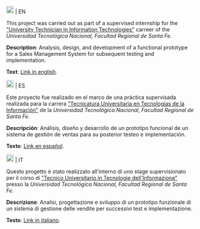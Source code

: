 

<img src="https://wprock.fr/ezoimgfmt/assets.wprock.fr/emoji/joypixels/512/1f1ec-1f1e7.png?ezimgfmt=rs:140x140/rscb25/ngcb25/notWebP" alt="R" width="20" height="20"/> | EN
<p></p>
This project was carried out as part of a supervised internship for the <a href="https://www.frsf.utn.edu.ar/tuti">"University Technician in Information Technologies"</a> 
carreer of the <i>Universidad Tecnológica Nacional, Facultad Regional de Santa Fe</i>.
<p></p>
<p><b>Description</b>: Analysis, design, and development of a functional prototype for a Sales Management System for subsequent testing and implementation.</p>
<p><b>Text</b>: <a href="https://github.com/sofifregona/sales_manager/blob/master/desc_EN.md">Link in english</a>.</p>

<img src="https://wprock.fr/ezoimgfmt/assets.wprock.fr/emoji/joypixels/512/1f1ea-1f1f8.png?ezimgfmt=ng%3Awebp%2Fngcb25%2Frs%3Adevice%2Frscb25-1" alt="R" width="20" height="20"/> | ES
<p></p>
Este proyecto fue realizado en el marco de una práctica supervisada realizada para la carrera <a href="https://www.frsf.utn.edu.ar/tuti">"Tecnicatura Universitaria en Tecnologías 
  de la Información"</a> de la <i>Universidad Tecnológica Nacional, Facultad Regional de Santa Fe</i>.
<p></p>
<p><b>Descripción</b>: Análisis, diseño y desarrollo de un prototipo funcional de un sistema de gestión de ventas para su posterior testeo e implementación.</p>
<p><b>Texto</b>: <a href="https://github.com/sofifregona/sales_manager/blob/master/desc_ES.md">Link en español</a>.</p>

<img src="https://wprock.fr/ezoimgfmt/assets.wprock.fr/emoji/joypixels/512/1f1ee-1f1f9.png?ezimgfmt=ng%3Awebp%2Fngcb25%2Frs%3Adevice%2Frscb25-1" alt="R" width="20" height="20"/> | IT
<p></p>
Questo progetto è stato realizzato all'interno di uno stage supervisionato per il corso di <a href="https://www.frsf.utn.edu.ar/tuti">"Tecnico Universitario in Tecnologie 
  dell'Informazione"</a> presso la <i>Universidad Tecnológica Nacional, Facultad Regional de Santa Fe</i>.
<p></p>
<p><b>Descrizione</b>: Analisi, progettazione e sviluppo di un prototipo funzionale di un sistema di gestione delle vendite per successivi test e implementazione.</p>
<p><b>Testo</b>: <a href="https://github.com/sofifregona/sales_manager/blob/master/desc_IT.md">Link in italiano</a>.</p>





